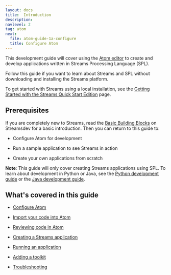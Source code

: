 ```yaml
---
layout: docs
title:  Introduction
description:
navlevel: 2
tag: atom
next:
  file: atom-guide-1a-configure
  title: Configure Atom
---
```




This development guide will cover using the [Atom editor](https://atom.io) to create and
develop applications written in Streams Processing Language (SPL).

Follow this guide if you want to learn about Streams and SPL without downloading and
installing the Streams platform.

To get started with Streams using a local installation, see the [Getting
Started with the Streams Quick Start Edition](/sx43/docs/latest/qse-intro) page.

Prerequisites
-------------

If you are completely new to Streams, read the [Basic Building Blocks](https://developer.ibm.com/streamsdev/docs/streams-quick-start-guide/#basic_building_blocks) on Streamsdev for a basic introduction. Then you can return to this guide to:

-   Configure Atom for development

-   Run a sample application to see Streams in action

-   Create your own applications from scratch

**Note**: This guide will only cover creating Streams applications using
SPL. To learn about development in Python or Java, see the [Python development guide](/sx43/docs/python/python-appapi-devguide/) or the [Java development guide](/sx43/docs/java/java-appapi-devguide/).



What's covered in this guide
-----------------


-   [Configure Atom](/sx43/docs/spl/atom/atom-guide-1a-configure)

-   [Import your code into Atom](/sx43/docs/spl/atom/atom-guide-2-import-code)

-   [Reviewing code in Atom](/sx43/docs/spl/atom/atom-guide-3-editor)

-  [Creating a Streams application](/sx43/docs/spl/atom/atom-guide-4-create)

-   [Running an application](/sx43/docs/spl/atom/atom-guide-5-build)

-   [Adding a toolkit](/sx43/docs/spl/atom/atom-guide-6-toolkits)

-  [Troubleshooting](/sx43/docs/spl/atom/atom-guide-7-problems)
